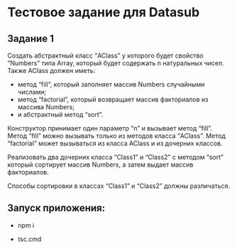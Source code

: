 # Тестовое задание для Datasub

## Задание 1

Создать абстрактный класс “AClass” у которого будет свойство “Numbers” типа Array, который будет содержать n натуральных чисел.
Также AClass должен иметь:
- метод “fill”, который заполняет массив Numbers случайными числами; 
- метод “factorial”, который возвращает массив факториалов из массива Numbers; 
- и абстрактный метод “sort”.

Конструктор принимает один параметр “n” и вызывает метод “fill”.
Метод “fill” можно вызывать только из методов класса “AClass”.
Метод “factorial” может вызываться из класса AClass и из дочерних классов.

Реализовать два дочерних класса “Class1” и “Class2” с методом “sort” который сортирует массив Numbers, а затем выдает массив факториалов.

Способы сортировки в классах “Class1” и “Class2” должны различаться.

## Запуск приложения:

- npm i

- tsc.cmd